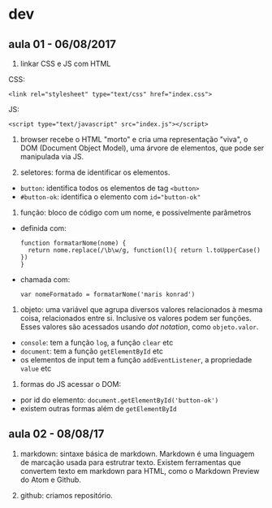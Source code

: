 # dev

## aula 01 - 06/08/2017

1. linkar CSS e JS com HTML

  CSS:
  ```
  <link rel="stylesheet" type="text/css" href="index.css">
  ```

  JS:
  ```
  <script type="text/javascript" src="index.js"></script>
  ```

1. browser recebe o HTML "morto" e cria uma representação "viva", o DOM (Document Object Model), uma árvore de elementos, que pode ser manipulada via JS.

1. seletores: forma de identificar os elementos.
  - `button`: identifica todos os elementos de tag `<button>`
  - `#button-ok`: identifica o elemento com `id="button-ok"`

1. função: bloco de código com um nome, e possivelmente parâmetros
  - definida com:
    ```
    function formatarNome(nome) {
      return nome.replace(/\b\w/g, function(l){ return l.toUpperCase() })
    }
    ```

  - chamada com:
    ```
    var nomeFormatado = formatarNome('maris konrad')
    ```

1. objeto: uma variável que agrupa diversos valores relacionados à mesma coisa, relacionados entre si. Inclusive os valores podem ser funções. Esses valores são acessados usando *dot notation*, como `objeto.valor`.
  - `console`: tem a função `log`, a função `clear` etc
  - `document`: tem a função `getElementById` etc
  - os elementos de input tem a função `addEventListener`, a propriedade `value` etc

1. formas do JS acessar o DOM:
  - por id do elemento: `document.getElementById('button-ok')`
  - existem outras formas além de `getElementById`


## aula 02 - 08/08/17

1. markdown: sintaxe básica de markdown. Markdown é uma linguagem de marcação usada para estrutrar texto. Existem ferramentas que convertem texto em markdown para HTML, como o Markdown Preview do Atom e Github.

1. github: criamos repositório.
